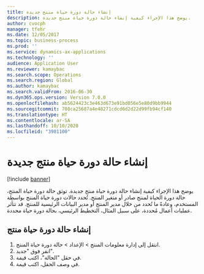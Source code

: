 ```yaml
---
title: إنشاء حالة دورة حياة منتج جديدة
description: يوضح هذا الإجراء كيفية إنشاء حالة دورة حياة منتج جديدة.
author: cvocph
manager: tfehr
ms.date: 12/05/2017
ms.topic: business-process
ms.prod: ''
ms.service: dynamics-ax-applications
ms.technology: ''
audience: Application User
ms.reviewer: kamaybac
ms.search.scope: Operations
ms.search.region: Global
ms.author: kamaybac
ms.search.validFrom: 2016-06-30
ms.dyn365.ops.version: Version 7.0.0
ms.openlocfilehash: ab5624423c3e463d673e91bd056e5e80d9bb9944
ms.sourcegitcommit: 708ca25687a4e48271cdcd6d2d22d99fb94cf140
ms.translationtype: HT
ms.contentlocale: ar-SA
ms.lasthandoff: 10/10/2020
ms.locfileid: "3981100"
---
```

# <a name="create-a-new-product-lifecycle-state"></a>إنشاء حالة دورة حياة منتج جديدة

[!include [banner](../../includes/banner.md)]

يوضح هذا الإجراء كيفية إنشاء حالة دورة حياة منتج جديدة. توثق حالة دورة حياة المنتج، حالة دورة الحياة لمنتج صادر أو متغير المنتج. تُحدد حالات دورة حياة المنتج بواسطة المستخدم، وعادةً ما تُحدد من خلال مدير المنتج أو مدير البيانات الرئيسية للمنتج. قد تتأثر عمليات أعمال مُحددة، على سبيل المثال، التخطيط الرئيسي، بحالة دورة حياة محددة.


## <a name="create-a-product-lifecycle-state"></a>إنشاء حالة دورة حياة منتج
1. انتقل إلى إدارة معلومات المنتج > الإعداد > حالة دورة حياة المنتج.
2. انقر فوق "جديد".
3. في حقل "الحالة"، اكتب قيمة.
4. في وصف الحقل، اكتب قيمة.

